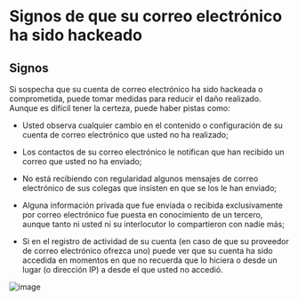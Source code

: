 [Title]: # (Signos de que su correo electrónico ha sido hackeado)
[Difficulty]: # (Principiante)
[Order]: # (11)

# Signos de que su correo electrónico ha sido hackeado

## Signos

Si sospecha que su cuenta de correo electrónico ha sido hackeada o comprometida, puede tomar medidas para reducir el daño realizado. Aunque es difícil tener la certeza, puede haber pistas como:

*   Usted observa cualquier cambio en el contenido o configuración de su cuenta de correo electrónico que usted no ha realizado;
*   Los contactos de su correo electrónico le notifican que han recibido un correo que usted no ha enviado;

*   No está recibiendo con regularidad algunos mensajes de correo electrónico de sus colegas que insisten en que se los le han enviado;
*   Alguna información privada que fue enviada o recibida exclusivamente por correo electrónico fue puesta en conocimiento de un tercero, aunque tanto ni usted ni su interlocutor lo compartieron con nadie más;
*   Si en el registro de actividad de su cuenta (en caso de que su proveedor de correo electrónico ofrezca uno) puede ver que su cuenta ha sido accedida en momentos en que no recuerda que lo hiciera o desde un lugar (o dirección IP) a desde el que usted no accedió.

![image](email2.png)